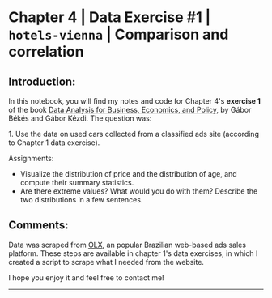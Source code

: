 <h1>Chapter 4 | Data Exercise #1 | <code>hotels-vienna</code> | Comparison and correlation</h1>
<h2>Introduction:</h2>
<p>In this notebook, you will find my notes and code for Chapter 4's <b>exercise 1</b> of the book <a href="https://gabors-data-analysis.com/">Data Analysis for Business, Economics, and Policy</a>, by Gábor Békés and Gábor Kézdi. The question was: 
<p>1. Use the data on used cars collected from a classified ads site (according to Chapter 1 data exercise).</p>
<p>Assignments:</p>
<ul>
    <li>Visualize the distribution of price and the distribution of age, and compute their summary statistics.</li>
    <li>Are there extreme values? What would you do with them? Describe the two distributions in a few sentences.</li>
</ul>
<h2>Comments:</h2>
<p>Data was scraped from <a href="www.olx.com.br">OLX</a>, an popular Brazilian web-based ads sales platform. These steps are available in chapter 1's data exercises, in which I created a script to scrape what I needed from the website.</p>

<p>I hope you enjoy it and feel free to contact me!</p>
<hr>